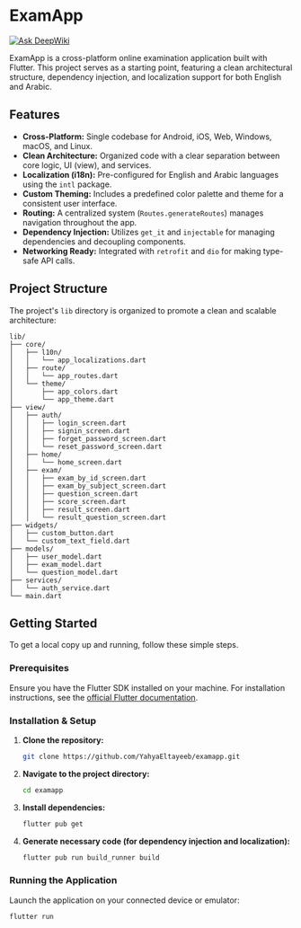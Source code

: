 # ExamApp

[![Ask DeepWiki](https://devin.ai/assets/askdeepwiki.png)](https://deepwiki.com/YahyaEltayeeb/examapp)

ExamApp is a cross-platform online examination application built with Flutter. This project serves as a starting point, featuring a clean architectural structure, dependency injection, and localization support for both English and Arabic.

## Features

- **Cross-Platform:** Single codebase for Android, iOS, Web, Windows, macOS, and Linux.
- **Clean Architecture:** Organized code with a clear separation between core logic, UI (view), and services.
- **Localization (i18n):** Pre-configured for English and Arabic languages using the `intl` package.
- **Custom Theming:** Includes a predefined color palette and theme for a consistent user interface.
- **Routing:** A centralized system (`Routes.generateRoutes`) manages navigation throughout the app.
- **Dependency Injection:** Utilizes `get_it` and `injectable` for managing dependencies and decoupling components.
- **Networking Ready:** Integrated with `retrofit` and `dio` for making type-safe API calls.

## Project Structure

The project's `lib` directory is organized to promote a clean and scalable architecture:

```
lib/
├── core/
│   ├── l10n/                  
│   │   └── app_localizations.dart
│   ├── route/                 
│   │   └── app_routes.dart
│   └── theme/                 
│       ├── app_colors.dart
│       └── app_theme.dart
├── view/
│   ├── auth/
│   │   ├── login_screen.dart
│   │   ├── signin_screen.dart
│   │   ├── forget_password_screen.dart
│   │   └── reset_password_screen.dart
│   ├── home/
│   │   └── home_screen.dart
│   ├── exam/
│   │   ├── exam_by_id_screen.dart
│   │   ├── exam_by_subject_screen.dart
│   │   ├── question_screen.dart
│   │   ├── score_screen.dart
│   │   ├── result_screen.dart
│   │   └── result_question_screen.dart
├── widgets/                          
│   ├── custom_button.dart
│   └── custom_text_field.dart
├── models/                           
│   ├── user_model.dart
│   ├── exam_model.dart
│   └── question_model.dart
├── services/                         
│   └── auth_service.dart
└── main.dart

```

## Getting Started

To get a local copy up and running, follow these simple steps.

### Prerequisites

Ensure you have the Flutter SDK installed on your machine. For installation instructions, see the [official Flutter documentation](https://docs.flutter.dev/get-started/install).

### Installation & Setup

1.  **Clone the repository:**
    ```sh
    git clone https://github.com/YahyaEltayeeb/examapp.git
    ```
2.  **Navigate to the project directory:**
    ```sh
    cd examapp
    ```
3.  **Install dependencies:**
    ```sh
    flutter pub get
    ```
4. **Generate necessary code (for dependency injection and localization):**
    ```sh
    flutter pub run build_runner build
    ```
### Running the Application

Launch the application on your connected device or emulator:
```sh
flutter run
